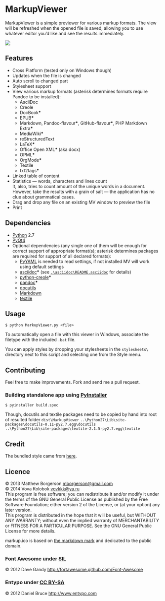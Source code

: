 # MarkupViewer
MarkupViewer is a simple previewer for various markup formats. The view will be refreshed when the opened file is saved, allowing you to use whatever editor you’d like and see the results immediately.

![](http://storage6.static.itmages.ru/i/14/0630/h_1404128604_3549738_b3b8c55834.png)

## Features
* Cross Platform (tested only on Windows though)
* Updates when the file is changed
* Auto scroll to changed part
* Stylesheet support
* View various markup formats (asterisk determines formats require Pandoc to be installed):
    * AsciiDoc
    * Creole
    * DocBook<b>\*</b>
    * EPUB<b>\*</b>
    * Markdown, Pandoc-flavour<b>\*</b>, GitHub-flavour<b>\*</b>, PHP Markdown Extra<b>\*</b>
    * MediaWiki<b>\*</b>
    * reStructuredText
    * LaTeX<b>\*</b>
    * Office Open XML<b>\*</b> (aka docx)
    * OPML<b>\*</b>
    * OrgMode<b>\*</b>
    * Textile
    * txt2tags<b>\*</b>
* Linked table of content
* Statistics — words, characters and lines count  
    It, also, tries to count amount of the unique words in a document. However, take the results with a grain of salt — the application has no clue about grammatical cases.
* Drag and drop any file on an existing MV window to preview the file
* Print

## Dependencies
* [Python](https://www.python.org/downloads/) 2.7
* [PyQt4](http://www.riverbankcomputing.com/software/pyqt/download)
* Optional dependencies (any single one of them will be enough for correct support of appropriate format(s); asterisk determines packages are required for support of all declared formats):
    * [PyYAML](https://pypi.python.org/pypi/PyYAML) is needed to read settings, if not installed MV will work using default settings
    * [asciidoc](http://sourceforge.net/projects/asciidoc/)<b>\*</b> (see [`.\asciidoc\README.asciidoc`](asciidoc/README.asciidoc) for details)
    * [python-creole](https://pypi.python.org/pypi/python-creole)<b>\*</b>
    * [pandoc](http://johnmacfarlane.net/pandoc/installing.html)<b>\*</b>
    * [docutils](https://pypi.python.org/pypi/docutils)
    * [Markdown](http://pypi.python.org/pypi/Markdown)
    * [textile](https://pypi.python.org/pypi/textile)

## Usage
```
$ python MarkupViewer.py <file>
```

To automatically open a file with this viewer in Windows, associate the filetype with the included `.bat` file.

You can apply styles by dropping your stylesheets in the `stylesheets\` directory next to this script and selecting one from the Style menu.

## Contributing
Feel free to make improvements. Fork and send me a pull request.

### Building standalone app using [PyInstaller](https://github.com/pyinstaller/pyinstaller#installation)
```
$ pyinstaller build.spec
```

Though, docutils and textile packages need to be copied by hand into root of resulted folder `dist\MarkupViewer`
`..\Python27\Lib\site-packages\docutils-0.11-py2.7.egg\docutils`  
`..\Python27\Lib\site-packages\textile-2.1.5-py2.7.egg\textile`


## Credit
The bundled style came from [here](https://github.com/simonlc/Markdown-CSS).


## Licence
© 2013 Matthew Borgerson <mborgerson@gmail.com>  
© 2014 Vova Kolobok <vovkkk@ya.ru>  
This program is free software; you can redistribute it and/or modify it under the terms of the GNU General Public License as published by the Free Software Foundation; either version 2 of the License, or (at your option) any later version.  
This program is distributed in the hope that it will be useful, but WITHOUT ANY WARRANTY; without even the implied warranty of MERCHANTABILITY or FITNESS FOR A PARTICULAR PURPOSE. See the GNU General Public License for more details.

markup.ico is based on [the markdown mark](https://github.com/dcurtis/markdown-mark) and dedicated to the public domain.

### Font Awesome under [SIL](http://scripts.sil.org/cms/scripts/page.php?site_id=nrsi&id=OFL)
© 2012 Dave Gandy <http://fortawesome.github.com/Font-Awesome>

### Entypo under [CC BY-SA](http://creativecommons.org/licenses/by-sa/2.0/)
© 2012 Daniel Bruce <http://www.entypo.com>
